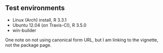 ## Test environments
* Linux (Arch) install, R 3.3.1
* Ubuntu 12.04 (on Travis-CI), R 3.5.0
* win-builder

One note on not using canonical form URL, but I am linking to the vignette, not the package page.
